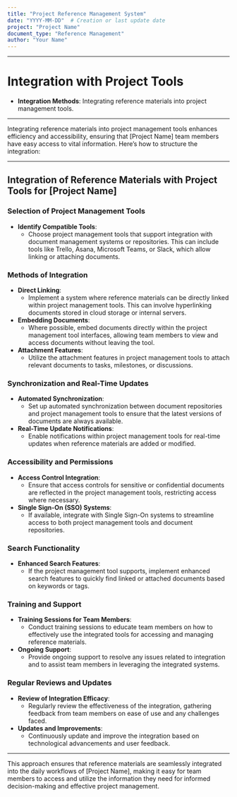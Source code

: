 ```yaml
---
title: "Project Reference Management System"
date: "YYYY-MM-DD"  # Creation or last update date
project: "Project Name"
document_type: "Reference Management"
author: "Your Name"
---
```

---
# Integration with Project Tools

- **Integration Methods**: Integrating reference materials into project management tools.

---
Integrating reference materials into project management tools enhances efficiency and accessibility, ensuring that [Project Name] team members have easy access to vital information. Here’s how to structure the integration:

---

## Integration of Reference Materials with Project Tools for [Project Name]

### Selection of Project Management Tools
- **Identify Compatible Tools**:
  - Choose project management tools that support integration with document management systems or repositories. This can include tools like Trello, Asana, Microsoft Teams, or Slack, which allow linking or attaching documents.

### Methods of Integration
- **Direct Linking**:
  - Implement a system where reference materials can be directly linked within project management tools. This can involve hyperlinking documents stored in cloud storage or internal servers.
- **Embedding Documents**:
  - Where possible, embed documents directly within the project management tool interfaces, allowing team members to view and access documents without leaving the tool.
- **Attachment Features**:
  - Utilize the attachment features in project management tools to attach relevant documents to tasks, milestones, or discussions.

### Synchronization and Real-Time Updates
- **Automated Synchronization**:
  - Set up automated synchronization between document repositories and project management tools to ensure that the latest versions of documents are always available.
- **Real-Time Update Notifications**:
  - Enable notifications within project management tools for real-time updates when reference materials are added or modified.

### Accessibility and Permissions
- **Access Control Integration**:
  - Ensure that access controls for sensitive or confidential documents are reflected in the project management tools, restricting access where necessary.
- **Single Sign-On (SSO) Systems**:
  - If available, integrate with Single Sign-On systems to streamline access to both project management tools and document repositories.

### Search Functionality
- **Enhanced Search Features**:
  - If the project management tool supports, implement enhanced search features to quickly find linked or attached documents based on keywords or tags.

### Training and Support
- **Training Sessions for Team Members**:
  - Conduct training sessions to educate team members on how to effectively use the integrated tools for accessing and managing reference materials.
- **Ongoing Support**:
  - Provide ongoing support to resolve any issues related to integration and to assist team members in leveraging the integrated systems.

### Regular Reviews and Updates
- **Review of Integration Efficacy**:
  - Regularly review the effectiveness of the integration, gathering feedback from team members on ease of use and any challenges faced.
- **Updates and Improvements**:
  - Continuously update and improve the integration based on technological advancements and user feedback.

---

This approach ensures that reference materials are seamlessly integrated into the daily workflows of [Project Name], making it easy for team members to access and utilize the information they need for informed decision-making and effective project management.